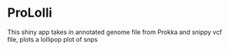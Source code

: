 # ProLolli

This shiny app takes in annotated genome file from Prokka and snippy vcf file, plots a lollipop plot of snps
